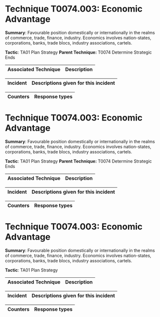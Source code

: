 # Technique T0074.003: Economic Advantage

**Summary**: Favourable position domestically or internationally in the realms of commerce, trade, finance, industry. Economics involves nation-states, corporations, banks, trade blocs, industry associations, cartels.  

**Tactic**: TA01 Plan Strategy **Parent Technique:** T0074 Determine Strategic Ends


| Associated Technique | Description |
| --------- | ------------------------- |



| Incident | Descriptions given for this incident |
| -------- | -------------------- |



| Counters | Response types |
| -------- | -------------- |


# Technique T0074.003: Economic Advantage

**Summary**: Favourable position domestically or internationally in the realms of commerce, trade, finance, industry. Economics involves nation-states, corporations, banks, trade blocs, industry associations, cartels.  

**Tactic**: TA01 Plan Strategy **Parent Technique:** T0074 Determine Strategic Ends


| Associated Technique | Description |
| --------- | ------------------------- |



| Incident | Descriptions given for this incident |
| -------- | -------------------- |



| Counters | Response types |
| -------- | -------------- |


# Technique T0074.003: Economic Advantage

**Summary**: Favourable position domestically or internationally in the realms of commerce, trade, finance, industry. Economics involves nation-states, corporations, banks, trade blocs, industry associations, cartels.  

**Tactic**: TA01 Plan Strategy


| Associated Technique | Description |
| --------- | ------------------------- |



| Incident | Descriptions given for this incident |
| -------- | -------------------- |



| Counters | Response types |
| -------- | -------------- |


